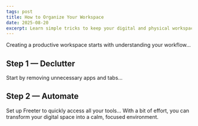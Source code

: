```yaml
---
tags: post
title: How to Organize Your Workspace
date: 2025-08-20
excerpt: Learn simple tricks to keep your digital and physical workspace clean and productive.
---
```


Creating a productive workspace starts with understanding your workflow...

## Step 1 — Declutter

Start by removing unnecessary apps and tabs...

## Step 2 — Automate

Set up Freeter to quickly access all your tools...
With a bit of effort, you can transform your digital space into a calm, focused environment.
